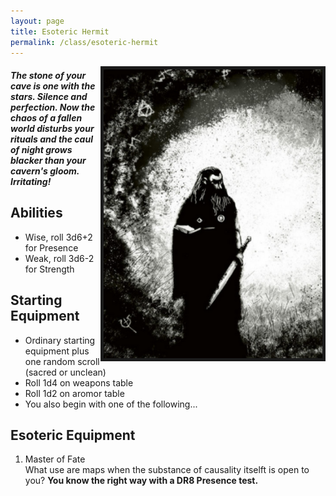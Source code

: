 ```yaml
---
layout: page
title: Esoteric Hermit
permalink: /class/esoteric-hermit
---
```


<img align="right" width=350px border=5px src="/images/Esoteric_Hermit.png">

##### The stone of your cave is one with the stars. Silence and perfection. Now the chaos of a fallen world disturbs your rituals and the caul of night grows blacker than your cavern's gloom. Irritating!

## Abilities
- Wise, roll 3d6+2 for Presence
- Weak, roll 3d6-2 for Strength

## Starting Equipment
- Ordinary starting equipment plus one random scroll (sacred or unclean)
- Roll 1d4 on weapons table
- Roll 1d2 on aromor table
- You also begin with one of the following...

##  Esoteric Equipment
1. Master of Fate <br>
What use are maps when the substance of causality itselft is open to you? **You know the right way with a DR8 Presence test.**

